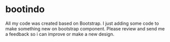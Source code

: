 # bootindo
All my code was created based on Bootstrap. I just adding some code to make something new on bootstrap component.  Please review and send me a feedback so i can improve or make a new design. 
